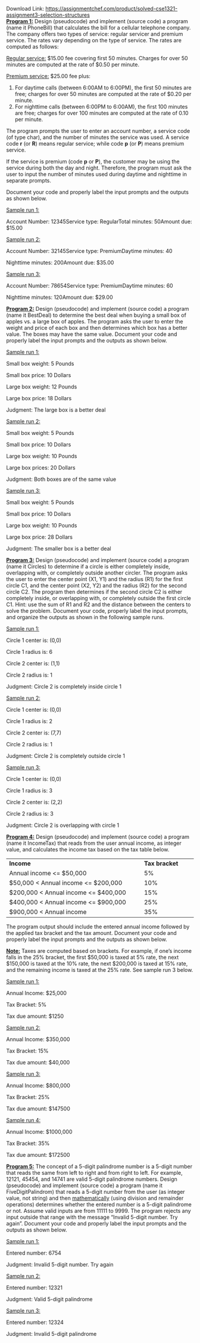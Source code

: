 Download Link: https://assignmentchef.com/product/solved-cse1321-assignment3-selection-structures
<br>
<strong><u>Program 1:</u></strong> Design (pseudocode) and implement (source code) a program (name it PhoneBill) that calculates the bill for a cellular telephone company. The company offers two types of service: regular servicer and premium service. The rates vary depending on the type of service. The rates are computed as follows:

<u>Regular service:</u>    $15.00 fee covering first 50 minutes. Charges for over 50 minutes are computed at the rate of $0.50 per minute.

<u>Premium service:</u>  $25.00 fee plus:




<ol>

 <li>For daytime calls (between 6:00AM to 6:00PM), the first 50 minutes are free; charges for over 50 minutes are computed at the rate of $0.20 per minute.</li>

 <li>For nighttime calls (between 6:00PM to 6:00AM), the first 100 minutes are free; charges for over 100 minutes are computed at the rate of 0.10 per minute.</li>

</ol>




The program prompts the user to enter an account number, a service code (of type char), and the number of minutes the service was used. A service code <strong>r</strong> (or <strong>R</strong>) means regular service; while code <strong>p</strong> (or <strong>P</strong>) means premium service.




If the service is premium (code <strong>p</strong> or <strong>P</strong>), the customer may be using the service during both the day and night. Therefore, the program must ask the user to input the number of minutes used during daytime and nighttime in separate prompts.




Document your code and properly label the input prompts and the outputs as shown below.




<u>Sample run 1:</u>




Account Number:      12345Service type:        RegularTotal minutes:       50Amount due:          $15.00

<u>Sample run 2:</u>




Account Number:      32145Service type:        PremiumDaytime minutes:      40

Nighttime minutes:    200Amount due:           $35.00




<u>Sample run 3:</u>




Account Number:       78654Service type:         PremiumDaytime minutes:      60

Nighttime minutes:    120Amount due:           $29.00

<strong><u>Program 2:</u></strong> Design (pseudocode) and implement (source code) a program (name it BestDeal) to determine the best deal when buying a small box of apples vs. a large box of apples. The program asks the user to enter the weight and price of each box and then determines which box has a better value. The boxes may have the same value. Document your code and properly label the input prompts and the outputs as shown below.




<u>Sample run 1:</u>




Small box weight:     5 Pounds

Small box price:      10 Dollars

Large box weight:     12 Pounds

Large box price:      18 Dollars

Judgment:             The large box is a better deal




<u>Sample run 2:</u>




Small box weight:     5 Pounds

Small box price:      10 Dollars

Large box weight:     10 Pounds

Large box prices:     20 Dollars

Judgment:             Both boxes are of the same value




<u>Sample run 3:</u>




Small box weight:     5 Pounds

Small box price:      10 Dollars

Large box weight:     10 Pounds

Large box price:      28 Dollars

Judgment:             The smaller box is a better deal







<strong><u>Program 3:</u></strong> Design (pseudocode) and implement (source code) a program (name it Circles) to determine if a circle is either completely inside, overlapping with, or completely outside another circler. The program asks the user to enter the center point (X1, Y1) and the radius (R1) for the first circle C1, and the center point (X2, Y2) and the radius (R2) for the second circle C2. The program then determines if the second circle C2 is either completely inside, or overlapping with, or completely outside the first circle C1. Hint: use the sum of R1 and R2 and the distance between the centers to solve the problem. Document your code, properly label the input prompts, and organize the outputs as shown in the following sample runs.




<u>Sample run 1:</u>




Circle 1 center is:   (0,0)

Circle 1 radius is:   6

Circle 2 center is:   (1,1)

Circle 2 radius is:   1

Judgment:             Circle 2 is completely inside circle 1




<u>Sample run 2:</u>




Circle 1 center is:   (0,0)

Circle 1 radius is:   2

Circle 2 center is:   (7,7)

Circle 2 radius is:   1

Judgment:             Circle 2 is completely outside circle 1




<u>Sample run 3:</u>




Circle 1 center is:   (0,0)

Circle 1 radius is:   3

Circle 2 center is:   (2,2)

Circle 2 radius is:   3

Judgment:             Circle 2 is overlapping with circle 1







<strong><u>Program 4:</u></strong> Design (pseudocode) and implement (source code) a program (name it IncomeTax) that reads from the user annual income, as integer value, and calculates the income tax based on the tax table below.




<table width="474">

 <tbody>

  <tr>

   <td width="348"><strong>Income</strong></td>

   <td width="126"><strong>Tax bracket</strong></td>

  </tr>

  <tr>

   <td width="348">           Annual income &lt;= $50,000</td>

   <td width="126">5%</td>

  </tr>

  <tr>

   <td width="348">$50,000  &lt; Annual income &lt;= $200,000</td>

   <td width="126">10%</td>

  </tr>

  <tr>

   <td width="348">$200,000 &lt; Annual income &lt;= $400,000</td>

   <td width="126">15%</td>

  </tr>

  <tr>

   <td width="348">$400,000 &lt; Annual income &lt;= $900,000</td>

   <td width="126">25%</td>

  </tr>

  <tr>

   <td width="348">$900,000 &lt; Annual income</td>

   <td width="126">35%</td>

  </tr>

 </tbody>

</table>




The program output should include the entered annual income followed by the applied tax bracket and the tax amount. Document your code and properly label the input prompts and the outputs as shown below.




<strong><u>Note:</u></strong> Taxes are computed based on brackets. For example, if one’s income falls in the 25% bracket, the first $50,000 is taxed at 5% rate, the next $150,000 is taxed at the 10% rate, the next $200,000 is taxed at 15% rate, and the remaining income is taxed at the 25% rate. See sample run 3 below.




<u>Sample run 1:</u>




Annual Income:        $25,000

Tax Bracket:          5%

Tax due amount:       $1250




<u>Sample run 2:</u>




Annual Income:        $350,000

Tax Bracket:          15%

Tax due amount:       $40,000




<u>Sample run 3:</u>




Annual Income:        $800,000

Tax Bracket:          25%

Tax due amount:       $147500




<u>Sample run 4:</u>




Annual Income:        $1000,000

Tax Bracket:          35%

Tax due amount:       $172500










<strong><u>Program 5:</u></strong>  The concept of a 5-digit palindrome number is a 5-digit number that reads the same from left to right and from right to left. For example, 12121, 45454, and 14741 are valid 5-digit palindrome numbers. Design (pseudocode) and implement (source code) a program (name it FiveDigitPalindrom) that reads a 5-digit number from the user (as integer value, not string) and then <u>mathematically</u> (using division and remainder operations) determines whether the entered number is a 5-digit palindrome or not. Assume valid inputs are from 11111 to 9999. The program rejects any input outside that range with the message “Invalid 5-digit number. Try again”. Document your code and properly label the input prompts and the outputs as shown below.




<u>Sample run 1:</u>




Entered number: 6754

Judgment:       Invalid 5-digit number. Try again




<u>Sample run 2:</u>




Entered number: 12321

Judgment:       Valid 5-digit palindrome




<u>Sample run 3:</u>




Entered number: 12324

Judgment:       Invalid 5-digit palindrome




<strong><u> </u></strong>